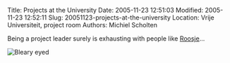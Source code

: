 Title: Projects at the University
Date: 2005-11-23 12:51:03
Modified: 2005-11-23 12:52:11
Slug: 20051123-projects-at-the-university
Location: Vrije Universiteit, project room
Authors: Michiel Scholten

<p>Being a project leader surely is exhausting with people like <a href="http://roos.b-cool.nl/">Roosje</a>...</p>

<div class="content-image"><div><img src="/~mbscholt/images/content/bleary_eyed.jpg" alt="Bleary eyed" title="Jup, that seems to be me" /></div></div>
<br style="clear: both;" />
